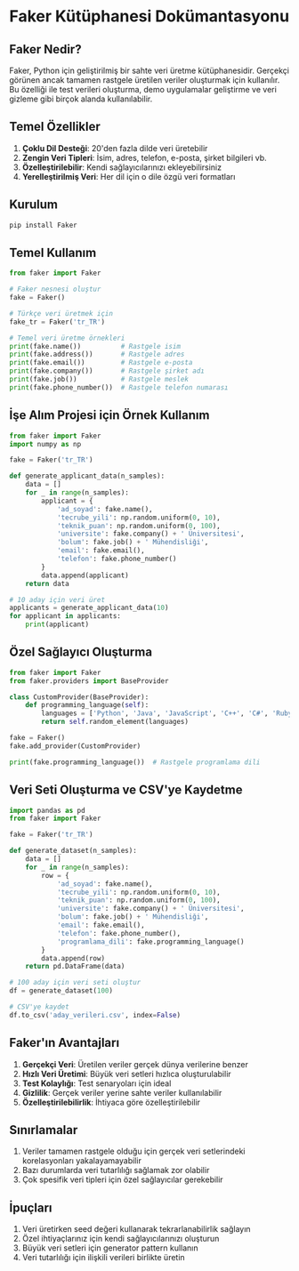 # Faker Kütüphanesi Dokümantasyonu

## Faker Nedir?

Faker, Python için geliştirilmiş bir sahte veri üretme kütüphanesidir. Gerçekçi görünen ancak tamamen rastgele üretilen veriler oluşturmak için kullanılır. Bu özelliği ile test verileri oluşturma, demo uygulamalar geliştirme ve veri gizleme gibi birçok alanda kullanılabilir.

## Temel Özellikler

1. **Çoklu Dil Desteği**: 20'den fazla dilde veri üretebilir
2. **Zengin Veri Tipleri**: İsim, adres, telefon, e-posta, şirket bilgileri vb.
3. **Özelleştirilebilir**: Kendi sağlayıcılarınızı ekleyebilirsiniz
4. **Yerelleştirilmiş Veri**: Her dil için o dile özgü veri formatları

## Kurulum

```bash
pip install Faker
```

## Temel Kullanım

```python
from faker import Faker

# Faker nesnesi oluştur
fake = Faker()

# Türkçe veri üretmek için
fake_tr = Faker('tr_TR')

# Temel veri üretme örnekleri
print(fake.name())          # Rastgele isim
print(fake.address())       # Rastgele adres
print(fake.email())         # Rastgele e-posta
print(fake.company())       # Rastgele şirket adı
print(fake.job())           # Rastgele meslek
print(fake.phone_number())  # Rastgele telefon numarası
```

## İşe Alım Projesi için Örnek Kullanım

```python
from faker import Faker
import numpy as np

fake = Faker('tr_TR')

def generate_applicant_data(n_samples):
    data = []
    for _ in range(n_samples):
        applicant = {
            'ad_soyad': fake.name(),
            'tecrube_yili': np.random.uniform(0, 10),
            'teknik_puan': np.random.uniform(0, 100),
            'universite': fake.company() + ' Üniversitesi',
            'bolum': fake.job() + ' Mühendisliği',
            'email': fake.email(),
            'telefon': fake.phone_number()
        }
        data.append(applicant)
    return data

# 10 aday için veri üret
applicants = generate_applicant_data(10)
for applicant in applicants:
    print(applicant)
```

## Özel Sağlayıcı Oluşturma

```python
from faker import Faker
from faker.providers import BaseProvider

class CustomProvider(BaseProvider):
    def programming_language(self):
        languages = ['Python', 'Java', 'JavaScript', 'C++', 'C#', 'Ruby', 'Go']
        return self.random_element(languages)

fake = Faker()
fake.add_provider(CustomProvider)

print(fake.programming_language())  # Rastgele programlama dili
```

## Veri Seti Oluşturma ve CSV'ye Kaydetme

```python
import pandas as pd
from faker import Faker

fake = Faker('tr_TR')

def generate_dataset(n_samples):
    data = []
    for _ in range(n_samples):
        row = {
            'ad_soyad': fake.name(),
            'tecrube_yili': np.random.uniform(0, 10),
            'teknik_puan': np.random.uniform(0, 100),
            'universite': fake.company() + ' Üniversitesi',
            'bolum': fake.job() + ' Mühendisliği',
            'email': fake.email(),
            'telefon': fake.phone_number(),
            'programlama_dili': fake.programming_language()
        }
        data.append(row)
    return pd.DataFrame(data)

# 100 aday için veri seti oluştur
df = generate_dataset(100)

# CSV'ye kaydet
df.to_csv('aday_verileri.csv', index=False)
```

## Faker'ın Avantajları

1. **Gerçekçi Veri**: Üretilen veriler gerçek dünya verilerine benzer
2. **Hızlı Veri Üretimi**: Büyük veri setleri hızlıca oluşturulabilir
3. **Test Kolaylığı**: Test senaryoları için ideal
4. **Gizlilik**: Gerçek veriler yerine sahte veriler kullanılabilir
5. **Özelleştirilebilirlik**: İhtiyaca göre özelleştirilebilir

## Sınırlamalar

1. Veriler tamamen rastgele olduğu için gerçek veri setlerindeki korelasyonları yakalayamayabilir
2. Bazı durumlarda veri tutarlılığı sağlamak zor olabilir
3. Çok spesifik veri tipleri için özel sağlayıcılar gerekebilir

## İpuçları

1. Veri üretirken seed değeri kullanarak tekrarlanabilirlik sağlayın
2. Özel ihtiyaçlarınız için kendi sağlayıcılarınızı oluşturun
3. Büyük veri setleri için generator pattern kullanın
4. Veri tutarlılığı için ilişkili verileri birlikte üretin 